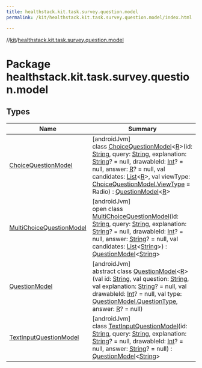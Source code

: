```yaml
---
title: healthstack.kit.task.survey.question.model
permalink: /kit/healthstack.kit.task.survey.question.model/index.html

---
```

//[kit](../../index.html)/[healthstack.kit.task.survey.question.model](index.html)



# Package healthstack.kit.task.survey.question.model



## Types


| Name | Summary |
|---|---|
| [ChoiceQuestionModel](-choice-question-model/index.html) | [androidJvm]<br>class [ChoiceQuestionModel](-choice-question-model/index.html)&lt;[R](-choice-question-model/index.html)&gt;(id: [String](https://kotlinlang.org/api/latest/jvm/stdlib/kotlin/-string/index.html), query: [String](https://kotlinlang.org/api/latest/jvm/stdlib/kotlin/-string/index.html), explanation: [String](https://kotlinlang.org/api/latest/jvm/stdlib/kotlin/-string/index.html)? = null, drawableId: [Int](https://kotlinlang.org/api/latest/jvm/stdlib/kotlin/-int/index.html)? = null, answer: [R](-choice-question-model/index.html)? = null, val candidates: [List](https://kotlinlang.org/api/latest/jvm/stdlib/kotlin.collections/-list/index.html)&lt;[R](-choice-question-model/index.html)&gt;, val viewType: [ChoiceQuestionModel.ViewType](-choice-question-model/-view-type/index.html) = Radio) : [QuestionModel](-question-model/index.html)&lt;[R](-choice-question-model/index.html)&gt; |
| [MultiChoiceQuestionModel](-multi-choice-question-model/index.html) | [androidJvm]<br>open class [MultiChoiceQuestionModel](-multi-choice-question-model/index.html)(id: [String](https://kotlinlang.org/api/latest/jvm/stdlib/kotlin/-string/index.html), query: [String](https://kotlinlang.org/api/latest/jvm/stdlib/kotlin/-string/index.html), explanation: [String](https://kotlinlang.org/api/latest/jvm/stdlib/kotlin/-string/index.html)? = null, drawableId: [Int](https://kotlinlang.org/api/latest/jvm/stdlib/kotlin/-int/index.html)? = null, answer: [String](https://kotlinlang.org/api/latest/jvm/stdlib/kotlin/-string/index.html)? = null, val candidates: [List](https://kotlinlang.org/api/latest/jvm/stdlib/kotlin.collections/-list/index.html)&lt;[String](https://kotlinlang.org/api/latest/jvm/stdlib/kotlin/-string/index.html)&gt;) : [QuestionModel](-question-model/index.html)&lt;[String](https://kotlinlang.org/api/latest/jvm/stdlib/kotlin/-string/index.html)&gt; |
| [QuestionModel](-question-model/index.html) | [androidJvm]<br>abstract class [QuestionModel](-question-model/index.html)&lt;[R](-question-model/index.html)&gt;(val id: [String](https://kotlinlang.org/api/latest/jvm/stdlib/kotlin/-string/index.html), val question: [String](https://kotlinlang.org/api/latest/jvm/stdlib/kotlin/-string/index.html), val explanation: [String](https://kotlinlang.org/api/latest/jvm/stdlib/kotlin/-string/index.html)? = null, val drawableId: [Int](https://kotlinlang.org/api/latest/jvm/stdlib/kotlin/-int/index.html)? = null, val type: [QuestionModel.QuestionType](-question-model/-question-type/index.html), answer: [R](-question-model/index.html)? = null) |
| [TextInputQuestionModel](-text-input-question-model/index.html) | [androidJvm]<br>class [TextInputQuestionModel](-text-input-question-model/index.html)(id: [String](https://kotlinlang.org/api/latest/jvm/stdlib/kotlin/-string/index.html), query: [String](https://kotlinlang.org/api/latest/jvm/stdlib/kotlin/-string/index.html), explanation: [String](https://kotlinlang.org/api/latest/jvm/stdlib/kotlin/-string/index.html)? = null, drawableId: [Int](https://kotlinlang.org/api/latest/jvm/stdlib/kotlin/-int/index.html)? = null, answer: [String](https://kotlinlang.org/api/latest/jvm/stdlib/kotlin/-string/index.html)? = null) : [QuestionModel](-question-model/index.html)&lt;[String](https://kotlinlang.org/api/latest/jvm/stdlib/kotlin/-string/index.html)&gt; |

